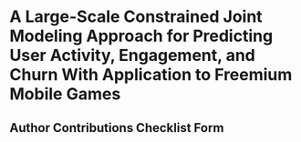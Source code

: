 # A Large-Scale Constrained Joint Modeling Approach for Predicting User Activity, Engagement, and Churn With Application to Freemium Mobile Games


## Author Contributions Checklist Form